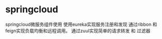 # springcloud
springcloud微服务组件使用
使用eureka实现服务注册和发现
通过ribbon 和feign实现负载均衡和远程调用。
通过zuul实现简单的请求转发 和 过滤器
